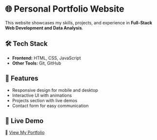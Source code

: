 # 🌐 Personal Portfolio Website
 This website showcases my skills, projects, and experience in **Full-Stack Web Development and Data Analysis**.

## 🛠 Tech Stack
- **Frontend:** HTML, CSS, JavaScript  
- **Other Tools:** Git, GitHub
## 📌 Features
- Responsive design for mobile and desktop  
- Interactive UI with animations  
- Projects section with live demos  
- Contact form for easy communication  

## 🚀 Live Demo
🔗 [View My Portfolio](https://anil-kumar63.github.io/portfolio/)  

